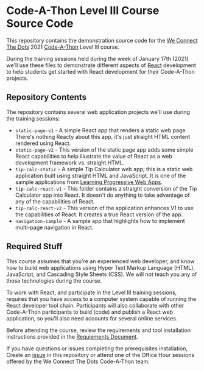 # Code-A-Thon Level III Course Source Code

This repository contains the demonstration source code for the [We Connect The Dots](https://www.we-connect-the-dots.org/) 2021 [Code-A-Thon](https://www.we-connect-the-dots.org/2021-codeathon) Level III course.

During the training sessions held during the week of January 17th (2021) we'll use these files to demonstrate different aspects of [React](https://reactjs.org/) development to help students get started with React development for their Code-A-Thon projects.

## Repository Contents

The repository contains several web application projects we'll use during the training sessions:

- `static-page-v1` - A simple React app that renders a static web page. There's nothing Reacty about this app, it's just straight HTML content rendered using React.
- `static-page-v2` - This version of the static page app adds some simple React capabilities to help illustrate the value of React as a web development framework vs. straight HTML. 
- `tip-calc-static` - A simple Tip Calculator web app; this is a static web application built using straight HTML and JavaScript. It is one of the sample applications from [Learning Progressive Web Apps](https://learningpwa.com).
- `tip-calc-react-v1` - This folder contains a straight conversion of the Tip Calculator app into React. It doesn't do anything to take advantage of any of the capabilities of React.
- `tip-calc-react-v2` - This version of the application enhances V1 to use the capabilities of React. It creates a true React version of the app.
- `navigation-sample` - A sample app that highlights how to implement multi-page navigation in React.

## Required Stuff

This course assumes that you're an experienced web developer, and know how to build web applications using Hyper Text Markup Language (HTML), JavaScript, and Cascading Style Sheets (CSS). We will not teach you any of those technologies during the course.

To work with React, and participate in the Level III training sessions, requires that you have access to a computer system capable of running the React developer tool chain. Participants will also collaborate with other Code-A-Thon participants to build (code) and publish a React web application, so you'll also need accounts for several online services.

Before attending the course, review the requirements and tool installation instructions provided in the [Requiements Document](https://github.com/WCTD/code-a-thon-2021-level-3/blob/main/requirements.md).

If you have questions or issues completing the prerequisites installation, Create an [issue](https://github.com/WCTD/code-a-thon-2021-level-3/issues) in this repository or attend one of the Office Hour sessions offered by the We Connect The Dots Code-A-Thon team.